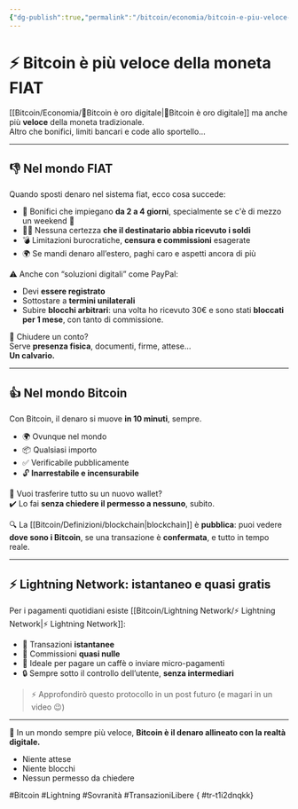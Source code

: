 ```yaml
---
{"dg-publish":true,"permalink":"/bitcoin/economia/bitcoin-e-piu-veloce-della-moneta-fiat/","title":"⚡ Bitcoin è più veloce della moneta FIAT","tags":["Bitcoin","Lightning","Transazioni","Velocità","Censura","Fiat"]}
---
```



# ⚡ **Bitcoin è più veloce della moneta FIAT**

[[Bitcoin/Economia/🥇Bitcoin è oro digitale\|🥇Bitcoin è oro digitale]] ma anche più **veloce** della moneta tradizionale.  
Altro che bonifici, limiti bancari e code allo sportello…

---

## 👎 **Nel mondo FIAT**

Quando sposti denaro nel sistema fiat, ecco cosa succede:

- 💸 Bonifici che impiegano **da 2 a 4 giorni**, specialmente se c'è di mezzo un weekend 🐌  
- 🤷‍♂️ Nessuna certezza **che il destinatario abbia ricevuto i soldi**  
- 💣 Limitazioni burocratiche, **censura e commissioni** esagerate  
- 🌍 Se mandi denaro all’estero, paghi caro e aspetti ancora di più

⚠️ Anche con “soluzioni digitali” come PayPal:

- Devi **essere registrato**  
- Sottostare a **termini unilaterali**  
- Subire **blocchi arbitrari**: una volta ho ricevuto 30€ e sono stati **bloccati per 1 mese**, con tanto di commissione.

🏦 Chiudere un conto?  
Serve **presenza fisica**, documenti, firme, attese…  
**Un calvario.**

---

## 👍 **Nel mondo Bitcoin**

Con Bitcoin, il denaro si muove **in 10 minuti**, sempre.  
- 🌍 Ovunque nel mondo  
- 📦 Qualsiasi importo  
- ✅ Verificabile pubblicamente  
- 🔓 **Inarrestabile e incensurabile**

💼 Vuoi trasferire tutto su un nuovo wallet?  
✔️ Lo fai **senza chiedere il permesso a nessuno**, subito.

🔍 La [[Bitcoin/Definizioni/blockchain\|blockchain]] è **pubblica**: puoi vedere **dove sono i Bitcoin**, se una transazione è **confermata**, e tutto in tempo reale.

---

## ⚡ **Lightning Network: istantaneo e quasi gratis**

Per i pagamenti quotidiani esiste [[Bitcoin/Lightning Network/⚡ Lightning Network\|⚡ Lightning Network]]:  
- 🚀 Transazioni **istantanee**  
- 💸 Commissioni **quasi nulle**  
- 📱 Ideale per pagare un caffè o inviare micro-pagamenti  
- 🔒 Sempre sotto il controllo dell’utente, **senza intermediari**

> ⚡ Approfondirò questo protocollo in un post futuro (e magari in un video 😉)

---

🎯 In un mondo sempre più veloce, **Bitcoin è il denaro allineato con la realtà digitale.**  
- Niente attese  
- Niente blocchi  
- Nessun permesso da chiedere

#Bitcoin #Lightning #Sovranità #TransazioniLibere
{ #tr-t1i2dnqkk}
